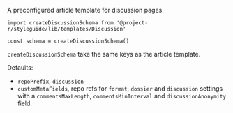 A preconfigured article template for discussion pages.

```code|lang-jsx
import createDiscussionSchema from '@project-r/styleguide/lib/templates/Discussion'

const schema = createDiscussionSchema()
```

`createDiscussionSchema` take the same keys as the article template.

Defaults:
- `repoPrefix`, `discussion-`
- `customMetaFields`, repo refs for `format`, `dossier` and `discussion` settings with a `commentsMaxLength`, `commentsMinInterval` and `discussionAnonymity` field.
